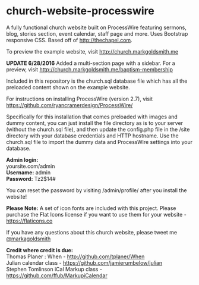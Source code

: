# church-website-processwire
A fully functional church website built on ProcessWire featuring sermons, blog, stories section, event calendar, staff page and more. Uses Bootstrap responsive CSS. Based off of http://thechapel.com.

To preview the example website, visit http://church.markgoldsmith.me

**UPDATE 6/28/2016**
Added a multi-section page with a sidebar. For a preview, visit http://church.markgoldsmith.me/baptism-membership

Included in this repository is the church.sql database file which has all the preloaded content shown on the example website.

For instructions on installing ProcessWire (version 2.7), visit https://github.com/ryancramerdesign/ProcessWire/

Specifically for this installation that comes preloaded with images and dummy content, you can just install the file directory as is to your server (without the church.sql file), and then update the config.php file in the /site directory with your database credentials and HTTP hostname. Use the church.sql file to import the dummy data and ProcessWire settings into your database.

**Admin login:**<br/>
yoursite.com/admin<br/>
**Username:** admin<br/>
**Password:** Tz2$14#

You can reset the password by visiting /admin/profile/ after you install the website!

**Please Note:** A set of icon fonts are included with this project. Please purchase the Flat Icons license if you want to use them for your website - https://flaticons.co

If you have any questions about this church website, please tweet me [@markagoldsmith](https://twitter.com/markagoldsmith)

**Credit where credit is due:**<br/>
Thomas Planer : When - http://github.com/tplaner/When<br/>
Julian calendar class - https://github.com/jamierumbelow/julian<br/>
Stephen Tomlinson iCal Markup class - https://github.com/ffub/MarkupiCalendar


